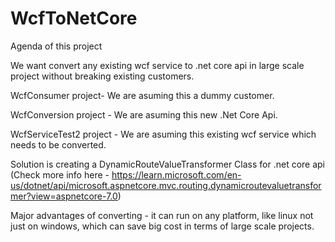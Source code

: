 # WcfToNetCore

Agenda of this project

We want convert any existing wcf service to .net core api in large scale project without breaking existing customers.


WcfConsumer project- We are asuming this a dummy customer.

WcfConversion project - We are asuming this new .Net Core Api.

WcfServiceTest2 project - We are asuming this existing wcf service which needs to be converted.


Solution is creating a DynamicRouteValueTransformer Class for .net core api
(Check more info here - https://learn.microsoft.com/en-us/dotnet/api/microsoft.aspnetcore.mvc.routing.dynamicroutevaluetransformer?view=aspnetcore-7.0)


Major advantages of converting - it can run on any platform, like linux not just on windows, which can save big cost in terms of large scale projects.
